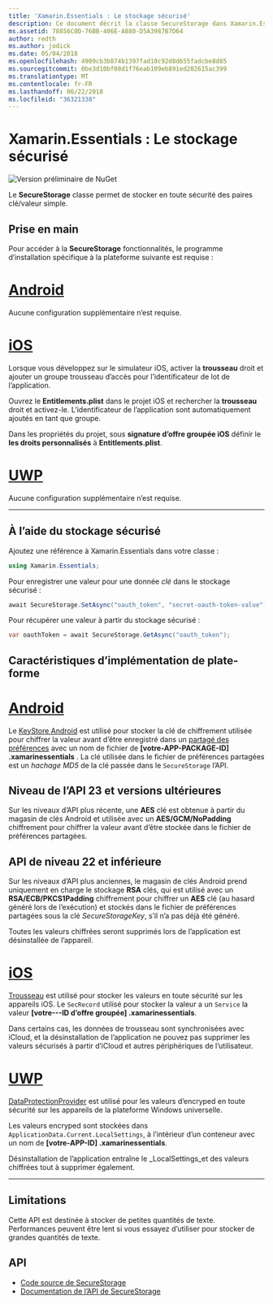 ```yaml
---
title: 'Xamarin.Essentials : Le stockage sécurisé'
description: Ce document décrit la classe SecureStorage dans Xamarin.Essentials, ce qui permet de stocker en toute sécurité des paires clé/valeur simple. Elle explique comment utiliser la classe, les caractéristiques d’implémentation de plate-forme et les limitations.
ms.assetid: 78856C0D-76BB-406E-A880-D5A3987B7D64
author: redth
ms.author: jodick
ms.date: 05/04/2018
ms.openlocfilehash: 4909cb3b874b1397fad10c92d8d655fadcbe8d85
ms.sourcegitcommit: 0be3d10bf08d1f76eab109eb891ed202615ac399
ms.translationtype: MT
ms.contentlocale: fr-FR
ms.lasthandoff: 06/22/2018
ms.locfileid: "36321338"
---
```

# <a name="xamarinessentials-secure-storage"></a>Xamarin.Essentials : Le stockage sécurisé

![Version préliminaire de NuGet](~/media/shared/pre-release.png)

Le **SecureStorage** classe permet de stocker en toute sécurité des paires clé/valeur simple.

## <a name="getting-started"></a>Prise en main

Pour accéder à la **SecureStorage** fonctionnalités, le programme d’installation spécifique à la plateforme suivante est requise :

# <a name="androidtabandroid"></a>[Android](#tab/android)

Aucune configuration supplémentaire n’est requise.

# <a name="iostabios"></a>[iOS](#tab/ios)

Lorsque vous développez sur le simulateur iOS, activer la **trousseau** droit et ajouter un groupe trousseau d’accès pour l’identificateur de lot de l’application.

Ouvrez le **Entitlements.plist** dans le projet iOS et rechercher la **trousseau** droit et activez-le. L’identificateur de l’application sont automatiquement ajoutés en tant que groupe.

Dans les propriétés du projet, sous **signature d’offre groupée iOS** définir le **les droits personnalisés** à **Entitlements.plist**.

# <a name="uwptabuwp"></a>[UWP](#tab/uwp)

Aucune configuration supplémentaire n’est requise.

-----

## <a name="using-secure-storage"></a>À l’aide du stockage sécurisé

Ajoutez une référence à Xamarin.Essentials dans votre classe :

```csharp
using Xamarin.Essentials;
```

Pour enregistrer une valeur pour une donnée _clé_ dans le stockage sécurisé :

```csharp
await SecureStorage.SetAsync("oauth_token", "secret-oauth-token-value");
```

Pour récupérer une valeur à partir du stockage sécurisé :

```csharp
var oauthToken = await SecureStorage.GetAsync("oauth_token");
```

## <a name="platform-implementation-specifics"></a>Caractéristiques d’implémentation de plate-forme

# <a name="androidtabandroid"></a>[Android](#tab/android)

Le [KeyStore Android](https://developer.android.com/training/articles/keystore.html) est utilisé pour stocker la clé de chiffrement utilisée pour chiffrer la valeur avant d’être enregistré dans un [partagé des préférences](https://developer.android.com/training/data-storage/shared-preferences.html) avec un nom de fichier de **[votre-APP-PACKAGE-ID] .xamarinessentials** .  La clé utilisée dans le fichier de préférences partagées est un _hachage MD5_ de la clé passée dans le `SecureStorage` l’API.

## <a name="api-level-23-and-higher"></a>Niveau de l’API 23 et versions ultérieures

Sur les niveaux d’API plus récente, une **AES** clé est obtenue à partir du magasin de clés Android et utilisée avec un **AES/GCM/NoPadding** chiffrement pour chiffrer la valeur avant d’être stockée dans le fichier de préférences partagées.

## <a name="api-level-22-and-lower"></a>API de niveau 22 et inférieure

Sur les niveaux d’API plus anciennes, le magasin de clés Android prend uniquement en charge le stockage **RSA** clés, qui est utilisé avec un **RSA/ECB/PKCS1Padding** chiffrement pour chiffrer un **AES** clé (au hasard généré lors de l’exécution) et stockés dans le fichier de préférences partagées sous la clé _SecureStorageKey_, s’il n’a pas déjà été généré.

Toutes les valeurs chiffrées seront supprimés lors de l’application est désinstallée de l’appareil.

# <a name="iostabios"></a>[iOS](#tab/ios)

[Trousseau](https://developer.xamarin.com/api/type/Security.SecKeyChain/) est utilisé pour stocker les valeurs en toute sécurité sur les appareils iOS.  Le `SecRecord` utilisé pour stocker la valeur a un `Service` la valeur **[votre---ID d’offre groupée] .xamarinessentials**.

Dans certains cas, les données de trousseau sont synchronisées avec iCloud, et la désinstallation de l’application ne pouvez pas supprimer les valeurs sécurisés à partir d’iCloud et autres périphériques de l’utilisateur.

# <a name="uwptabuwp"></a>[UWP](#tab/uwp)

[DataProtectionProvider](https://docs.microsoft.com/uwp/api/windows.security.cryptography.dataprotection.dataprotectionprovider) est utilisé pour les valeurs d’encryped en toute sécurité sur les appareils de la plateforme Windows universelle.

Les valeurs encryped sont stockées dans `ApplicationData.Current.LocalSettings`, à l’intérieur d’un conteneur avec un nom de **[votre-APP-ID] .xamarinessentials**.

Désinstallation de l’application entraîne le _LocalSettings_et des valeurs chiffrées tout à supprimer également.

-----

## <a name="limitations"></a>Limitations

Cette API est destinée à stocker de petites quantités de texte.  Performances peuvent être lent si vous essayez d’utiliser pour stocker de grandes quantités de texte.

## <a name="api"></a>API

- [Code source de SecureStorage](https://github.com/xamarin/Essentials/tree/master/Xamarin.Essentials/SecureStorage)
- [Documentation de l’API de SecureStorage](xref:Xamarin.Essentials.SecureStorage)
